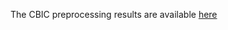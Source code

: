 The CBIC preprocessing results are available [here](https://drive.google.com/drive/folders/1J1DK9TfFFn24CwCY0HfY8qx71R-pHQgc?usp=drive_link)
